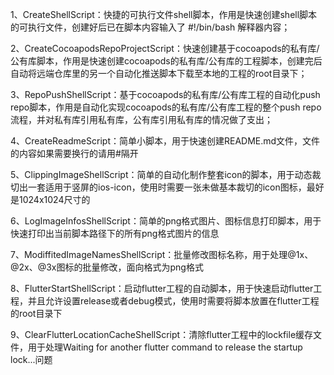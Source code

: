 1、CreateShellScript：快捷的可执行文件shell脚本，作用是快速创建shell脚本的可执行文件，创建好后已在脚本内容输入了 #!/bin/bash 解释器内容；

2、CreateCocoapodsRepoProjectScript：快速创建基于cocoapods的私有库/公有库脚本，作用是快速创建cocoapods的私有库/公有库的工程脚本，创建完后自动将远端仓库里的另一个自动化推送脚本下载至本地的工程的root目录下；

3、RepoPushShellScript：基于cocoapods的私有库/公有库工程的自动化push repo脚本，作用是自动化实现cocoapods的私有库/公有库工程的整个push repo流程，并对私有库引用私有库，公有库引用私有库的情况做了支出；

4、CreateReadmeScript：简单小脚本，用于快速创建README.md文件，文件的内容如果需要换行的请用#隔开

5、ClippingImageShellScript：简单的自动化制作整套icon的脚本，用于动态裁切出一套适用于竖屏的ios-icon，使用时需要一张未做基本裁切的icon图标，最好是1024x1024尺寸的

6、LogImageInfosShellScript：简单的png格式图片、图标信息打印脚本，用于快速打印出当前脚本路径下的所有png格式图片的信息

7、ModiffitedImageNamesShellScript：批量修改图标名称，用于处理@1x、@2x、@3x图标的批量修改，面向格式为png格式

8、FlutterStartShellScript：启动flutter工程的自动脚本，用于快速启动flutter工程，并且允许设置release或者debug模式，使用时需要将脚本放置在flutter工程的root目录下

9、ClearFlutterLocationCacheShellScript：清除flutter工程中的lockfile缓存文件，用于处理Waiting for another flutter command to release the startup lock...问题
